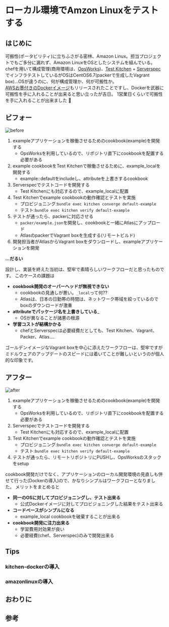 # ローカル環境でAmzon Linuxをテストする

## はじめに

可搬性(ポータビリティ)に立ちふさがる密林、Amazon Linux。担当プロジェクトでもご多分に漏れず、Amazon LinuxをOSとしたシステムを組んでいる。
chefを用いて構成管理(商用環境は、[OpsWorks](https://aws.amazon.com/jp/opsworks/))、[Test Kitchen](http://kitchen.ci/) + [Serverspec](http://serverspec.org/)でインフラテストしているがOSはCentOS6.7(packerで生成したVagrant box)...OSが違うのに、何が構成管理か、何が可搬性か。  
[AWSお墨付きのDockerイメージ](https://hub.docker.com/_/amazonlinux/)もリリースされたことですし、Dockerを武器に可搬性を手に入れることが出来ると思い立ったが吉日。
1営業日くらいで可搬性を手に入れることが出来ました :dragon_face:

## ビフォー

![before](./before.png)

1. exampleアプリケーションを稼働させるためのcookbook(example)を開発する
	- OpsWorksを利用しているので、リポジトリ直下にcookbookを配置する必要がある
1. example cookbookをTest Kitchenで稼働させるために、example_localを開発する
	- example::defaultをincludeし、attributeを上書きするcookbook
1. Serverspecでテストコードを開発する
	- Test Kitchenにも対応するので、example_localに配置
1. Test Kitchenでexample cookbookの動作確認とテストを実施
	- プロビジョニング:```bundle exec kitchen converge default-example```
	- テスト:```bundle exec kitchen verify default-example```
1. テストが通ったら、packerに対応させる
	- ```packer/example.json```を開発し、cookbookと一緒にAtlasにアップロード
	- AtlasのpackerでVagrant boxを生成する(リモートビルド)
1. 開発担当者がAtlasからVagrant boxをダウンロードし、exampleアプリケーションを開発

__...だるい__

設計し、実装を終えた当初は、堅牢で素晴らしいワークフローだと思ったものです。
このケースの課題は
- __cookbook開発のオーバーヘッドが無視できない__
	- cookbookの見通しが悪い。```_local```って何??
	- Atlasは、日本の日勤帯の時間は、ネットワーク帯域を絞っているのでboxのダウンロードが激重
- __attributeでパッケージ名を上書きしている___
	- OSが異なることが諸悪の根源
- __学習コストが結構かかる__
	- chefとServerspecは必要経費だとしても、Test Kitchen、Vagrant、Packer、Atlas.... 

ゴールデンイメージなVagrant boxを中心に添えたワークフローは、堅牢ですがミドルウェアのアップデートのスピードには着いてことが難しいというのが個人的な印象です。

## アフター

![after](./after.png)

1. exampleアプリケーションを稼働させるためのcookbook(example)を開発する
	- OpsWorksを利用しているので、リポジトリ直下にcookbookを配置する必要がある
1. Serverspecでテストコードを開発する
	- Test Kitchenにも対応するので、example_localに配置
1. Test Kitchenでexample cookbookの動作確認とテストを実施
	- プロビジョニング:```bundle exec kitchen converge default-example```
	- テスト:```bundle exec kitchen verify default-example```
1. テストが通ったら、リモートリポジトリにPUSHし、OpsWorksのスタックをsetup

cookbook開発だけでなく、アプリケーションのローカル開発環境の見直しも併せて行った(Dockerの導入)ので、かなりシンプルはワークフローとなりました。
メリットをまとめると
- __同一のOSに対してプロビジョニングし、テスト出来る__
	- 公式Dockerイメージに対してプロビジョニングした結果をテスト出来る
- __コードベースがシンプルになる__
	- example_local cookbookを破棄することが出来る
- __cookbook開発に注力出来る__
	- 学習費用対効果が良い
	- 必要経費(chef、Serverspec)のみで開発出来る

## Tips

### kitchen-dockerの導入

### amazonlinuxの導入

## おわりに

## 参考
